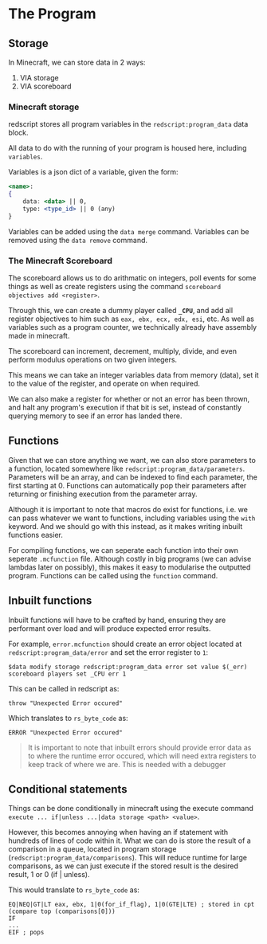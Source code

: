 # **The Program**


## Storage

In Minecraft, we can store data in 2 ways:

1. VIA storage
2. VIA scoreboard

### Minecraft storage

redscript stores all program variables in the `redscript:program_data` data block.

All data to do with the running of your program is housed here, including `variables`.

Variables is a json dict of a variable, given the form:
```jsx
<name>: 
{
    data: <data> || 0,
    type: <type_id> || 0 (any)
}
```

Variables can be added using the `data merge` command.
Variables can be removed using the `data remove` command.

### The Minecraft Scoreboard

The scoreboard allows us to do arithmatic on integers, 
poll events for some things as well as create registers using the command `scoreboard objectives add <register>`.

Through this, we can create a dummy player called **`_CPU`**, and add all register objectives to him such as `eax, ebx, ecx, edx, esi`, etc. As well as variables such as a program counter, we technically already have assembly made in minecraft.

The scoreboard can increment, decrement, multiply, divide, and even perform modulus operations on two given integers.

This means we can take an integer variables data from memory (data), set it to the value of the register, and operate on when required.

We can also make a register for whether or not an error has been thrown, and halt any program's execution if that bit is set, instead of constantly querying memory to see if an error has landed there.

## Functions

Given that we can store anything we want, we can also store parameters to a function, located somewhere like `redscript:program_data/parameters`. Parameters will be an array, and can be indexed to find each parameter, the first starting at 0.
Functions can automatically pop their parameters after returning or finishing execution from the parameter array.

Although it is important to note that macros do exist for functions, i.e. we can pass whatever we want to functions, including variables using the `with` keyword. And we should go with this instead, as it makes writing inbuilt functions easier.

For compiling functions, we can seperate each function into their own seperate `.mcfunction` file. Although costly in big programs (we can advise lambdas later on possibly), this makes it easy to modularise the outputted program. Functions can be called using the `function` command.



## Inbuilt functions

Inbuilt functions will have to be crafted by hand, ensuring they are performant over load and will produce expected error results.

For example, `error.mcfunction` should create an error object located at `redscript:program_data/error` and set the error register to `1`:

```
$data modify storage redscript:program_data error set value $(_err)
scoreboard players set _CPU err 1
```
This can be called in redscript as:
```
throw "Unexpected Error occured"
```
Which translates to `rs_byte_code` as:
```
ERROR "Unexpected Error occured"
```

> It is important to note that inbuilt errors should provide error data as to where the runtime error occured, which will need extra registers to keep track of where we are. This is needed with a debugger

## Conditional statements

Things can be done conditionally in minecraft using the execute command `execute ... if|unless ...|data storage <path> <value>`.

However, this becomes annoying when having an if statement with hundreds of lines of code within it. What we can do is store the result of a comparison in a queue, located in program storage (`redscript:program_data/comparisons`). This will reduce runtime for large comparisons, as we can just execute if the stored result is the desired result, 1 or 0 (if | unless).

This would translate to `rs_byte_code` as:

```
EQ|NEQ|GT|LT eax, ebx, 1|0(for_if_flag), 1|0(GTE|LTE) ; stored in cpt (compare top (comparisons[0]))
IF
...
EIF ; pops 
```